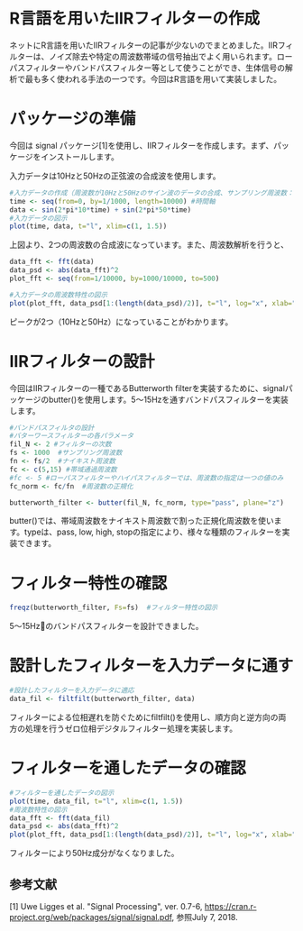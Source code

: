 # R言語を用いたIIRフィルターの作成  

ネットにR言語を用いたIIRフィルターの記事が少ないのでまとめました。IIRフィルターは、ノイズ除去や特定の周波数帯域の信号抽出でよく用いられます。ローパスフィルターやバンドパスフィルター等として使うことができ、生体信号の解析で最も多く使われる手法の一つです。今回はR言語を用いて実装しました。

# パッケージの準備  
今回は signal パッケージ[1]を使用し、IIRフィルターを作成します。まず、パッケージをインストールします。

入力データは10Hzと50Hzの正弦波の合成波を使用します。  

```R
#入力データの作成（周波数が10Hzと50Hzのサイン波のデータの合成、サンプリング周波数：1kHz、１０秒間のデータ）
time <- seq(from=0, by=1/1000, length=10000) #時間軸
data <- sin(2*pi*10*time) + sin(2*pi*50*time)
#入力データの図示
plot(time, data, t="l", xlim=c(1, 1.5))
```  

上図より、2つの周波数の合成波になっています。また、周波数解析を行うと、

```R
data_fft <- fft(data)
data_psd <- abs(data_fft)^2
plot_fft <- seq(from=1/10000, by=1000/10000, to=500)

#入力データの周波数特性の図示
plot(plot_fft, data_psd[1:(length(data_psd)/2)], t="l", log="x", xlab="frequency (Hz)", ylab="PSD (1/Hz)")
```

ピークが2つ（10Hzと50Hz）になっていることがわかります。

# IIRフィルターの設計
今回はIIRフィルターの一種であるButterworth filterを実装するために、signalパッケージのbutter()を使用します。5〜15Hzを通すバンドパスフィルターを実装します。

```R
#バンドパスフィルタの設計
#バターワースフィルターの各パラメータ
fil_N <- 2 #フィルターの次数
fs <- 1000  #サンプリング周波数
fn <- fs/2  #ナイキスト周波数
fc <- c(5,15) #帯域通過周波数
#fc <- 5 #ローパスフィルターやハイパスフィルターでは、周波数の指定は一つの値のみ
fc_norm <- fc/fn  #周波数の正規化

butterworth_filter <- butter(fil_N, fc_norm, type="pass", plane="z")
```

butter()では、帯域周波数をナイキスト周波数で割った正規化周波数を使います。typeは、pass, low, high, stopの指定により、様々な種類のフィルターを実装できます。

# フィルター特性の確認

```R
freqz(butterworth_filter, Fs=fs)  #フィルター特性の図示
```

5〜15Hzのバンドパスフィルターを設計できました。

# 設計したフィルターを入力データに通す

```R
#設計したフィルターを入力データに適応
data_fil <- filtfilt(butterworth_filter, data)
```

フィルターによる位相遅れを防ぐためにfiltfilt()を使用し、順方向と逆方向の両方の処理を行うゼロ位相デジタルフィルター処理を実装します。

# フィルターを通したデータの確認

```R
#フィルターを通したデータの図示
plot(time, data_fil, t="l", xlim=c(1, 1.5))
#周波数特性の図示
data_fft <- fft(data_fil)
data_psd <- abs(data_fft)^2
plot(plot_fft, data_psd[1:(length(data_psd)/2)], t="l", log="x", xlab="frequency (Hz)", ylab="PSD (1/Hz)")
```

フィルターにより50Hz成分がなくなりました。

## 参考文献
[1] Uwe Ligges et al. "Signal Processing", ver. 0.7-6, https://cran.r-project.org/web/packages/signal/signal.pdf, 参照July 7, 2018.